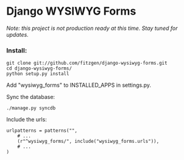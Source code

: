 # Django WYSIWYG Forms

*Note: this project is not production ready at this time. Stay tuned for
 updates.*

### Install:

    git clone git://github.com/fitzgen/django-wysiwyg-forms.git
    cd django-wysiwyg-forms/
    python setup.py install

Add "wysiwyg_forms" to INSTALLED_APPS in settings.py.

Sync the database:

    ./manage.py syncdb

Include the urls:

    urlpatterns = patterns("",
        # ...
        (r"^wysiwyg_forms/", include("wysiwyg_forms.urls")),
        # ...
    )
